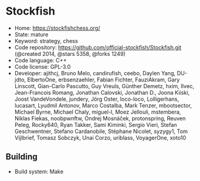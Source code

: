 # Stockfish

- Home: https://stockfishchess.org/
- State: mature
- Keyword: strategy, chess
- Code repository: https://github.com/official-stockfish/Stockfish.git (@created 2014, @stars 5358, @forks 1249)
- Code language: C++
- Code license: GPL-3.0
- Developer: ajithcj, Bruno Melo, candirufish, ceebo, Daylen Yang, DU-jdto, ElbertoOne, erbsenzaehler, Fabian Fichter, FauziAkram, Gary Linscott, Gian-Carlo Pascutto, Guy Vreuls, Günther Demetz, hxim, IIvec, Jean-Francois Romang, Jonathan Calovski, Jonathan D., Joona Kiiski, Joost VandeVondele, jundery, Jörg Oster, loco-loco, Lolligerhans, lucasart, Lyudmil Antonov, Marco Costalba, Mark Tenzer, mbootsector, Michael Byrne, Michael Chaly, miguel-l, Moez Jellouli, mstembera, Niklas Fiekas, noobpwnftw, Ondrej Mosnáček, protonspring, Reuven Peleg, Rocky640, Ryan Takker, Sami Kiminki, Sergio Vieri, Stefan Geschwentner, Stefano Cardanobile, Stéphane Nicolet, syzygy1, Tom Vijlbrief, Tomasz Sobczyk, Unai Corzo, uriblass, VoyagerOne, xoto10

## Building

- Build system: Make
